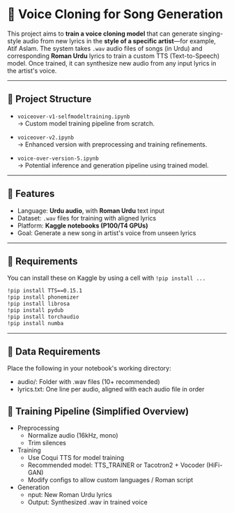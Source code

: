 # 🎤 Voice Cloning for Song Generation

This project aims to **train a voice cloning model** that can generate singing-style audio from new lyrics in the **style of a specific artist**—for example, Atif Aslam. The system takes `.wav` audio files of songs (in Urdu) and corresponding **Roman Urdu** lyrics to train a custom TTS (Text-to-Speech) model. Once trained, it can synthesize new audio from any input lyrics in the artist's voice.

---

## 📁 Project Structure

- `voiceover-v1-selfmodeltraining.ipynb`  
  → Custom model training pipeline from scratch.

- `voiceover-v2.ipynb`  
  → Enhanced version with preprocessing and training refinements.

- `voice-over-version-5.ipynb`  
  → Potential inference and generation pipeline using trained model.

---

## 📌 Features

- Language: **Urdu audio**, with **Roman Urdu** text input
- Dataset: `.wav` files for training with aligned lyrics
- Platform: **Kaggle notebooks (P100/T4 GPUs)**
- Goal: Generate a new song in artist's voice from unseen lyrics

---

## 🔧 Requirements

You can install these on Kaggle by using a cell with `!pip install ...`

```bash
!pip install TTS==0.15.1
!pip install phonemizer
!pip install librosa
!pip install pydub
!pip install torchaudio
!pip install numba
```

---

## 📂 Data Requirements

Place the following in your notebook's working directory:

- audio/: Folder with .wav files (10+ recommended)
- lyrics.txt: One line per audio, aligned with each audio file in order

## 🚀 Training Pipeline (Simplified Overview)

- Preprocessing
  - Normalize audio (16kHz, mono)
  - Trim silences
- Training
  - Use Coqui TTS for model training
  - Recommended model: TTS_TRAINER or Tacotron2 + Vocoder (HiFi-GAN)
  - Modify configs to allow custom languages / Roman script
- Generation
  - nput: New Roman Urdu lyrics
  - Output: Synthesized .wav in trained voice
